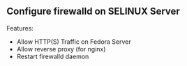  Configure firewalld on SELINUX Server
--------------------------------------

Features:

+ Allow HTTP(S) Traffic on Fedora Server
+ Allow reverse proxy (for nginx)
+ Restart firewalld daemon


